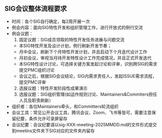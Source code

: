 ## SIG会议整体流程要求

* 时间：各个SIG自行确定，每2周开展一次
* 例会内容：面向SIG特性开发和组织管理工作，进行开放式的例行交流
* 例会议题：
  1. 固定议题：SIG成员领取的特性开发任务进展与问题交流
  - 本SIG特性开发及设计计划，例行刷新开发节奏；
  - 月中会议，刷新下个月特性开发计划，并且启动下个月迭代设计工作
  - 月初会议，审视当月待开发特性设计工作完成情况，并且正式开发迭代
  - 本SIG特性设计讨论，可选择关键方案发起讨论和评审，识别跨SIG的需求提交PMC组织讨论
  - 会议之后，根据SIG会议结论，SIG内需求责任人，发起ISSUE需求流程，提交PMC评审
  2. 选报议题：特性开发阶段性成果演示
  3. 选报议题：SIG组织管理(如运作规则讨论、Maintainers&Commiters担任人员及职责刷新）
* 组织者：各位Maintainers牵头，和Committers轮流组织
* 会议工具：常见公开会议工具，腾讯会议、Zoom、飞书等皆可，需要注意保留纪要，条件允许可录屏留存
* 会议纪要：会议纪要请以sig-XXX-meeting-2025MMDD.md的文件形式提交到meetins文件夹下SIG对应的文件夹内留存